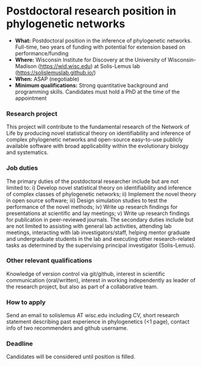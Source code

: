 # Postdoctoral research position in phylogenetic networks

- **What:** Postdoctoral position in the inference of phylogenetic networks. Full-time, two years of funding with potential for extension based on performance/funding
- **Where:** Wisconsin Institute for Discovery at the University of Wisconsin-Madison (https://wid.wisc.edu) at Solis-Lemus lab (https://solislemuslab.github.io/)
- **When:** ASAP (negotiable)
- **Minimum qualifications:** Strong quantitative background and programming skills. Candidates must hold a PhD at the time of the appointment

### Research project
This project will contribute to the fundamental research of the Network of Life by producing novel statistical theory on identifiability and inference of complex phylogenetic networks and open-source easy-to-use publicly available software with broad applicability within the evolutionary biology and systematics.

### Job duties
The primary duties of the postdoctoral researcher include but are not limited to: i) Develop novel statistical theory on identifiability and inference of complex classes of phylogenetic networks; ii) Implement the novel theory in open source software; iii) Design simulation studies to test the performance of the novel methods; iv) Write up research findings for presentations at scientific and lay meetings; v) Write up research findings for publication in peer-reviewed journals. The secondary duties include but are not limited to assisting with general lab activities, attending lab meetings, interacting with lab investigators/staff, helping mentor graduate and undergraduate students in the lab and executing other research-related tasks as determined by the supervising principal investigator (Solis-Lemus).

### Other relevant qualifications
Knowledge of version control via git/github, interest in scientific communication (oral/written), interest in working independently as leader of the research project, but also as part of a collaborative team.

### How to apply

Send an email to solislemus AT wisc.edu including CV, short research statement describing past experience in phylogenetics (<1 page), contact info of two recommenders and github username.

### Deadline

Candidates will be considered until position is filled.

